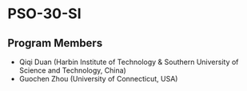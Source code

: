 # PSO-30-SI


## Program Members

* Qiqi Duan (Harbin Institute of Technology & Southern University of Science and Technology, China)
* Guochen Zhou (University of Connecticut, USA)
